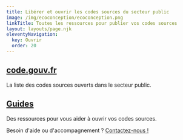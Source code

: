 ```yaml
---
title: Libérer et ouvrir les codes sources du secteur public
image: /img/ecoconception/ecoconception.png
linkTitle: Toutes les ressources pour publier vos codes sources
layout: layouts/page.njk
eleventyNavigation:
  key: Ouvrir
  order: 20
---
```


<div class="fr-grid-row fr-grid-row--gutters">
  <div class="fr-col-12 fr-col-md-6">
    <div class="fr-card fr-enlarge-link">
      <div class="fr-card__body">
	<h2 class="fr-card__title">
	  <a href="https://code.gouv.fr"
  class="fr-card__link">code.gouv.fr</a>
	</h2>
	<p class="fr-card__desc">
	  La liste des codes sources ouverts dans le secteur public.
	</p>
      </div>
    </div>
  </div>

  <div class="fr-col-12 fr-col-md-6">
    <div class="fr-card fr-enlarge-link">
      <div class="fr-card__body">
	<h2 class="fr-card__title">
	  <a href="/guides/" class="fr-card__link">Guides</a>
	</h2>
	<p class="fr-card__desc">
	  Des ressources pour vous aider à ouvrir vos codes sources.
	</p>
      </div>
    </div>
  </div>
</div>

<div class="fr-highlight">
  <p>Besoin d'aide ou d'accompagnement ?  <a href="mailto:logiciels-libres@data.gouv.fr">Contactez-nous !</a></p>
</div>

